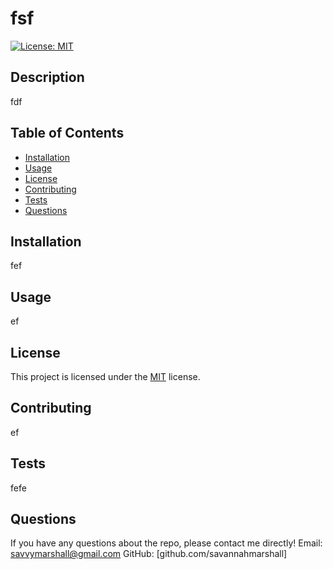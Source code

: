 # fsf

[![License: MIT](https://img.shields.io/badge/License-MIT-yellow.svg)](https://opensource.org/licenses/MIT)

## Description
fdf

## Table of Contents
- [Installation](#installation)
- [Usage](#usage)
- [License](#license)
- [Contributing](#contributing)
- [Tests](#tests)
- [Questions](#questions)

## Installation
fef

## Usage
ef

## License
This project is licensed under the [MIT](https://opensource.org/licenses/MIT) license.

## Contributing
ef

## Tests
fefe

## Questions
If you have any questions about the repo, please contact me directly!
Email: savvymarshall@gmail.com
GitHub: 
[github.com/savannahmarshall]